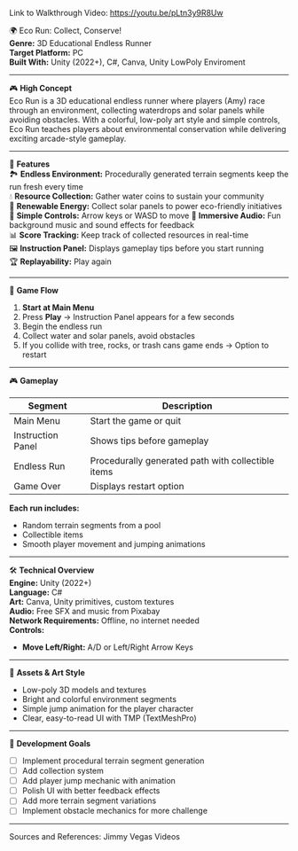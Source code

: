 Link to Walkthrough Video: https://youtu.be/pLtn3y9R8Uw

🌍 Eco Run: Collect, Conserve!  
**Genre:** 3D Educational Endless Runner  
**Target Platform:** PC  
**Built With:** Unity (2022+), C#, Canva, Unity LowPoly Enviroment  

---

🎮 **High Concept**  
Eco Run is a 3D educational endless runner where players (Amy) race through an environment, collecting waterdrops and solar panels while avoiding obstacles. With a colorful, low-poly art style and simple controls, Eco Run teaches players about environmental conservation while delivering exciting arcade-style gameplay.

---

🌟 **Features**  
🏞 **Endless Environment:** Procedurally generated terrain segments keep the run fresh every time  
💧 **Resource Collection:** Gather water coins to sustain your community  
🔆 **Renewable Energy:** Collect solar panels to power eco-friendly initiatives  
🏃 **Simple Controls:** Arrow keys or WASD to move 
🎵 **Immersive Audio:** Fun background music and sound effects for feedback  
📊 **Score Tracking:** Keep track of collected resources in real-time  
🖼 **Instruction Panel:** Displays gameplay tips before you start running  
🏆 **Replayability:** Play again   

---

🧭 **Game Flow**  
1. **Start at Main Menu**  
2. Press **Play** → Instruction Panel appears for a few seconds  
3. Begin the endless run  
4. Collect water and solar panels, avoid obstacles  
5. If you collide with tree, rocks, or trash cans game ends → Option to restart  

---

🎮 **Gameplay**  

| Segment            | Description |
|--------------------|-------------|
| Main Menu          | Start the game or quit |
| Instruction Panel  | Shows tips before gameplay |
| Endless Run        | Procedurally generated path with collectible items |
| Game Over          | Displays restart option |

**Each run includes:**
- Random terrain segments from a pool 
- Collectible  items  
- Smooth player movement and jumping animations  

---

🛠 **Technical Overview**  
**Engine:** Unity (2022+)  
**Language:** C#  
**Art:** Canva, Unity primitives, custom textures  
**Audio:** Free SFX and music from Pixabay  
**Network Requirements:** Offline, no internet needed  
**Controls:**  
- **Move Left/Right:** A/D or Left/Right Arrow Keys  

---

📁 **Assets & Art Style**  
- Low-poly 3D models and textures  
- Bright and colorful environment segments  
- Simple jump animation for the player character  
- Clear, easy-to-read UI with TMP (TextMeshPro)  

---

📌 **Development Goals**  
- [ ] Implement procedural terrain segment generation  
- [ ] Add collection system   
- [ ] Add player jump mechanic with animation  
- [ ] Polish UI with better feedback effects  
- [ ] Add more terrain segment variations  
- [ ] Implement obstacle mechanics for more challenge  

---
Sources and References: Jimmy Vegas Videos
